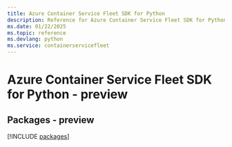```yaml
---
title: Azure Container Service Fleet SDK for Python
description: Reference for Azure Container Service Fleet SDK for Python
ms.date: 01/22/2025
ms.topic: reference
ms.devlang: python
ms.service: containerservicefleet
---
```

# Azure Container Service Fleet SDK for Python - preview
## Packages - preview
[!INCLUDE [packages](container-service-fleet-index.md)]